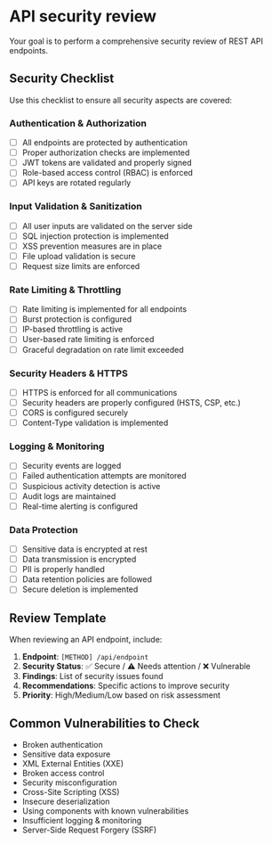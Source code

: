 # API security review

Your goal is to perform a comprehensive security review of REST API endpoints.

## Security Checklist

Use this checklist to ensure all security aspects are covered:

### Authentication & Authorization
- [ ] All endpoints are protected by authentication
- [ ] Proper authorization checks are implemented
- [ ] JWT tokens are validated and properly signed
- [ ] Role-based access control (RBAC) is enforced
- [ ] API keys are rotated regularly

### Input Validation & Sanitization
- [ ] All user inputs are validated on the server side
- [ ] SQL injection protection is implemented
- [ ] XSS prevention measures are in place
- [ ] File upload validation is secure
- [ ] Request size limits are enforced

### Rate Limiting & Throttling
- [ ] Rate limiting is implemented for all endpoints
- [ ] Burst protection is configured
- [ ] IP-based throttling is active
- [ ] User-based rate limiting is enforced
- [ ] Graceful degradation on rate limit exceeded

### Security Headers & HTTPS
- [ ] HTTPS is enforced for all communications
- [ ] Security headers are properly configured (HSTS, CSP, etc.)
- [ ] CORS is configured securely
- [ ] Content-Type validation is implemented

### Logging & Monitoring
- [ ] Security events are logged
- [ ] Failed authentication attempts are monitored
- [ ] Suspicious activity detection is active
- [ ] Audit logs are maintained
- [ ] Real-time alerting is configured

### Data Protection
- [ ] Sensitive data is encrypted at rest
- [ ] Data transmission is encrypted
- [ ] PII is properly handled
- [ ] Data retention policies are followed
- [ ] Secure deletion is implemented

## Review Template

When reviewing an API endpoint, include:

1. **Endpoint**: `[METHOD] /api/endpoint`
2. **Security Status**: ✅ Secure / ⚠️ Needs attention / ❌ Vulnerable
3. **Findings**: List of security issues found
4. **Recommendations**: Specific actions to improve security
5. **Priority**: High/Medium/Low based on risk assessment

## Common Vulnerabilities to Check

- Broken authentication
- Sensitive data exposure
- XML External Entities (XXE)
- Broken access control
- Security misconfiguration
- Cross-Site Scripting (XSS)
- Insecure deserialization
- Using components with known vulnerabilities
- Insufficient logging & monitoring
- Server-Side Request Forgery (SSRF)
